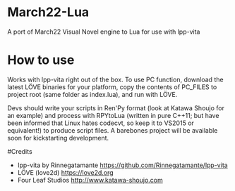 # March22-Lua
A port of March22 Visual Novel engine to Lua for use with lpp-vita

# How to use
Works with lpp-vita right out of the box. To use PC function, download the latest LÖVE binaries for your platform, copy the contents of PC_FILES to project root (same folder as index.lua), and run with LÖVE.

Devs should write your scripts in Ren'Py format (look at Katawa Shoujo for an example) and process with RPYtoLua (written in pure C++11; but have been informed that Linux hates codecvt, so keep it to VS2015 or equivalent!) to produce script files. A barebones project will be available soon for kickstarting development.

#Credits
- lpp-vita by Rinnegatamante https://github.com/Rinnegatamante/lpp-vita
- LÖVE (love2d) https://love2d.org
- Four Leaf Studios http://www.katawa-shoujo.com
